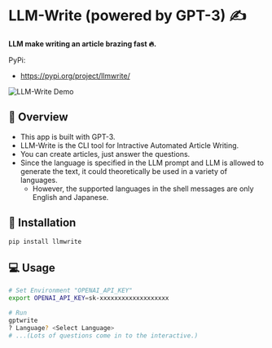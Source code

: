 # LLM-Write (powered by GPT-3) :writing_hand:

__LLM make writing an article brazing fast :fire:.__

PyPi:
- https://pypi.org/project/llmwrite/

![LLM-Write Demo](https://github.com/otakumesi/gpt-write/blob/main/demo.gif?raw=true "デモ")

## :telescope: Overview
- This app is built with GPT-3.
- LLM-Write is the CLI tool for Intractive Automated Article Writing.  
- You can create articles, just answer the questions.   
- Since the language is specified in the LLM prompt and LLM is allowed to generate the text, it could theoretically be used in a variety of languages.  
    - However, the supported languages in the shell messages are only English and Japanese.


## :runner: Installation
```sh
pip install llmwrite
```

## :computer: Usage

```sh
# Set Environment "OPENAI_API_KEY"
export OPENAI_API_KEY=sk-xxxxxxxxxxxxxxxxxxx

# Run
gptwrite
? Language? <Select Language>
# ...(Lots of questions come in to the interactive.)
```
